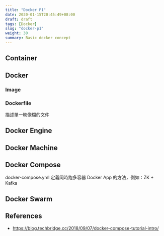 ```yaml
---
title: "Docker P1"
date: 2020-01-15T20:45:49+08:00
draft: draft
tags: [Docker]
slug: "docker-p1"
weight: 30
summary: Basic docker concept
---
```


## Container

## Docker

### Image

### Dockerfile

描述單一映像檔的文件

## Docker Engine

## Docker Machine

## Docker Compose

docker-compose.yml 定義同時跑多容器 Docker App 的方法，例如：ZK + Kafka

## Docker Swarm

## References

- <https://blog.techbridge.cc/2018/09/07/docker-compose-tutorial-intro/>
